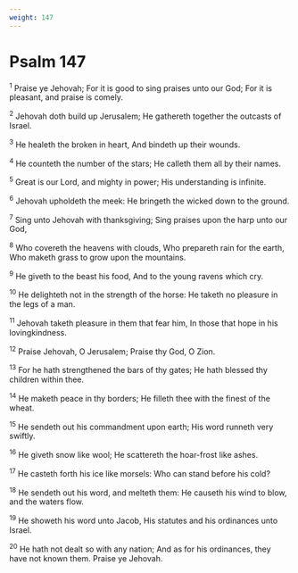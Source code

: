 ```yaml
---
weight: 147
---
```


# Psalm 147

<sup>1</sup> Praise ye Jehovah; For it is good to sing praises unto our God; For it is pleasant, and praise is comely. 

<sup>2</sup> Jehovah doth build up Jerusalem; He gathereth together the outcasts of Israel. 

<sup>3</sup> He healeth the broken in heart, And bindeth up their wounds. 

<sup>4</sup> He counteth the number of the stars; He calleth them all by their names. 

<sup>5</sup> Great is our Lord, and mighty in power; His understanding is infinite. 

<sup>6</sup> Jehovah upholdeth the meek: He bringeth the wicked down to the ground. 

<sup>7</sup> Sing unto Jehovah with thanksgiving; Sing praises upon the harp unto our God, 

<sup>8</sup> Who covereth the heavens with clouds, Who prepareth rain for the earth, Who maketh grass to grow upon the mountains. 

<sup>9</sup> He giveth to the beast his food, And to the young ravens which cry. 

<sup>10</sup> He delighteth not in the strength of the horse: He taketh no pleasure in the legs of a man. 

<sup>11</sup> Jehovah taketh pleasure in them that fear him, In those that hope in his lovingkindness. 

<sup>12</sup> Praise Jehovah, O Jerusalem; Praise thy God, O Zion. 

<sup>13</sup> For he hath strengthened the bars of thy gates; He hath blessed thy children within thee. 

<sup>14</sup> He maketh peace in thy borders; He filleth thee with the finest of the wheat. 

<sup>15</sup> He sendeth out his commandment upon earth; His word runneth very swiftly. 

<sup>16</sup> He giveth snow like wool; He scattereth the hoar-frost like ashes. 

<sup>17</sup> He casteth forth his ice like morsels: Who can stand before his cold? 

<sup>18</sup> He sendeth out his word, and melteth them: He causeth his wind to blow, and the waters flow. 

<sup>19</sup> He showeth his word unto Jacob, His statutes and his ordinances unto Israel. 

<sup>20</sup> He hath not dealt so with any nation; And as for his ordinances, they have not known them. Praise ye Jehovah. 


